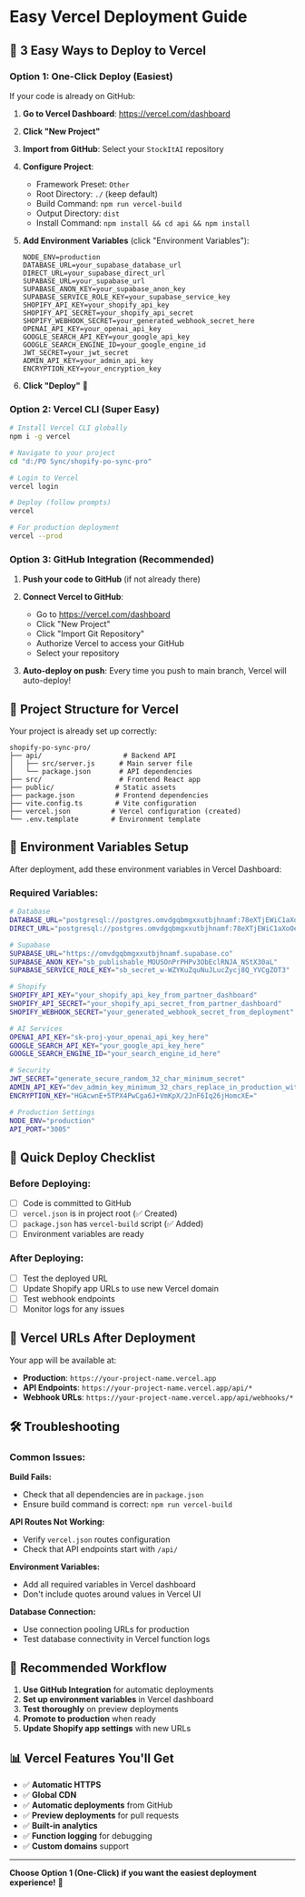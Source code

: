 # Easy Vercel Deployment Guide

## 🚀 3 Easy Ways to Deploy to Vercel

### Option 1: One-Click Deploy (Easiest)
If your code is already on GitHub:

1. **Go to Vercel Dashboard**: https://vercel.com/dashboard
2. **Click "New Project"**
3. **Import from GitHub**: Select your `StockItAI` repository
4. **Configure Project**:
   - Framework Preset: `Other`
   - Root Directory: `./` (keep default)
   - Build Command: `npm run vercel-build`
   - Output Directory: `dist`
   - Install Command: `npm install && cd api && npm install`

5. **Add Environment Variables** (click "Environment Variables"):
   ```
   NODE_ENV=production
   DATABASE_URL=your_supabase_database_url
   DIRECT_URL=your_supabase_direct_url
   SUPABASE_URL=your_supabase_url
   SUPABASE_ANON_KEY=your_supabase_anon_key
   SUPABASE_SERVICE_ROLE_KEY=your_supabase_service_key
   SHOPIFY_API_KEY=your_shopify_api_key
   SHOPIFY_API_SECRET=your_shopify_api_secret
   SHOPIFY_WEBHOOK_SECRET=your_generated_webhook_secret_here
   OPENAI_API_KEY=your_openai_api_key
   GOOGLE_SEARCH_API_KEY=your_google_api_key
   GOOGLE_SEARCH_ENGINE_ID=your_google_engine_id
   JWT_SECRET=your_jwt_secret
   ADMIN_API_KEY=your_admin_api_key
   ENCRYPTION_KEY=your_encryption_key
   ```

6. **Click "Deploy"** 🎉

### Option 2: Vercel CLI (Super Easy)
```bash
# Install Vercel CLI globally
npm i -g vercel

# Navigate to your project
cd "d:/PO Sync/shopify-po-sync-pro"

# Login to Vercel
vercel login

# Deploy (follow prompts)
vercel

# For production deployment
vercel --prod
```

### Option 3: GitHub Integration (Recommended)
1. **Push your code to GitHub** (if not already there)
2. **Connect Vercel to GitHub**:
   - Go to https://vercel.com/dashboard
   - Click "New Project"
   - Click "Import Git Repository"
   - Authorize Vercel to access your GitHub
   - Select your repository

3. **Auto-deploy on push**: Every time you push to main branch, Vercel will auto-deploy!

## 📁 Project Structure for Vercel

Your project is already set up correctly:
```
shopify-po-sync-pro/
├── api/                    # Backend API
│   ├── src/server.js      # Main server file
│   └── package.json       # API dependencies
├── src/                   # Frontend React app
├── public/               # Static assets
├── package.json          # Frontend dependencies
├── vite.config.ts        # Vite configuration
├── vercel.json          # Vercel configuration (created)
└── .env.template        # Environment template
```

## 🔧 Environment Variables Setup

After deployment, add these environment variables in Vercel Dashboard:

### Required Variables:
```bash
# Database
DATABASE_URL="postgresql://postgres.omvdgqbmgxxutbjhnamf:78eXTjEWiC1aXoOe@aws-1-ca-central-1.pooler.supabase.com:6543/postgres?pgbouncer=true"
DIRECT_URL="postgresql://postgres.omvdgqbmgxxutbjhnamf:78eXTjEWiC1aXoOe@aws-1-ca-central-1.pooler.supabase.com:5432/postgres"

# Supabase
SUPABASE_URL="https://omvdgqbmgxxutbjhnamf.supabase.co"
SUPABASE_ANON_KEY="sb_publishable_MOUSOnPrPHPv3ObEclRNJA_NStX30aL"
SUPABASE_SERVICE_ROLE_KEY="sb_secret_w-WZYKuZquNuJLucZycj8Q_YVCgZOT3"

# Shopify
SHOPIFY_API_KEY="your_shopify_api_key_from_partner_dashboard"
SHOPIFY_API_SECRET="your_shopify_api_secret_from_partner_dashboard"
SHOPIFY_WEBHOOK_SECRET="your_generated_webhook_secret_from_deployment"

# AI Services
OPENAI_API_KEY="sk-proj-your_openai_api_key_here"
GOOGLE_SEARCH_API_KEY="your_google_api_key_here"
GOOGLE_SEARCH_ENGINE_ID="your_search_engine_id_here"

# Security
JWT_SECRET="generate_secure_random_32_char_minimum_secret"
ADMIN_API_KEY="dev_admin_key_minimum_32_chars_replace_in_production_with_secure_random"
ENCRYPTION_KEY="HGAcwnE+5TPX4PwCga6J+VmKpX/2JnF6Iq26jHomcXE="

# Production Settings
NODE_ENV="production"
API_PORT="3005"
```

## 🎯 Quick Deploy Checklist

### Before Deploying:
- [ ] Code is committed to GitHub
- [ ] `vercel.json` is in project root (✅ Created)
- [ ] `package.json` has `vercel-build` script (✅ Added)
- [ ] Environment variables are ready

### After Deploying:
- [ ] Test the deployed URL
- [ ] Update Shopify app URLs to use new Vercel domain
- [ ] Test webhook endpoints
- [ ] Monitor logs for any issues

## 🔗 Vercel URLs After Deployment

Your app will be available at:
- **Production**: `https://your-project-name.vercel.app`
- **API Endpoints**: `https://your-project-name.vercel.app/api/*`
- **Webhook URLs**: `https://your-project-name.vercel.app/api/webhooks/*`

## 🛠️ Troubleshooting

### Common Issues:

**Build Fails:**
- Check that all dependencies are in `package.json`
- Ensure build command is correct: `npm run vercel-build`

**API Routes Not Working:**
- Verify `vercel.json` routes configuration
- Check that API endpoints start with `/api/`

**Environment Variables:**
- Add all required variables in Vercel dashboard
- Don't include quotes around values in Vercel UI

**Database Connection:**
- Use connection pooling URLs for production
- Test database connectivity in Vercel function logs

## 🚀 Recommended Workflow

1. **Use GitHub Integration** for automatic deployments
2. **Set up environment variables** in Vercel dashboard
3. **Test thoroughly** on preview deployments
4. **Promote to production** when ready
5. **Update Shopify app settings** with new URLs

## 📊 Vercel Features You'll Get

- ✅ **Automatic HTTPS**
- ✅ **Global CDN**
- ✅ **Automatic deployments** from GitHub
- ✅ **Preview deployments** for pull requests
- ✅ **Built-in analytics**
- ✅ **Function logging** for debugging
- ✅ **Custom domains** support

---

**Choose Option 1 (One-Click) if you want the easiest deployment experience!** 🎉
